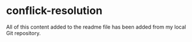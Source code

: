 # conflick-resolution
All of this content added to the readme file has been added from my local Git repository.
